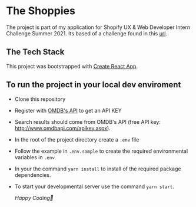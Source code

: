 # The Shoppies

The project is part of my application for Shopify UX & Web Developer Intern Challenge Summer 2021.
Its based of a challenge found in this [url](https://docs.google.com/document/d/1TiqUKKtW8BpM3Fand6enxlsJ__JeUI5fKKAGNB1hfCc/edit?usp=sharing).

## The Tech Stack

This project was bootstrapped with [Create React App](https://github.com/facebook/create-react-app).

## To run the project in your local dev enviroment

- Clone this repository
- Register with [OMDB's API](http://www.omdbapi.com) to get an API KEY
- Search results should come from OMDB's API (free API key: http://www.omdbapi.com/apikey.aspx).
- In the root of the project directory create a `.env` file
- Follow the example in `.env.sample` to create the required environmental variables in `.env`
- In your the command `yarn install` to install of the required package dependencies.
- To start your developmental server use the command `yarn start`.

  _Happy Coding🌻_
